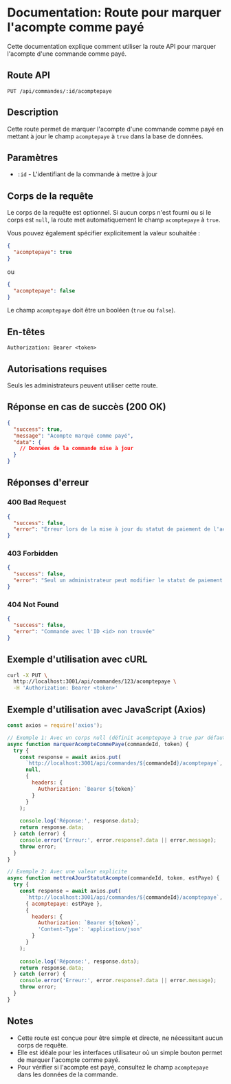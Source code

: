 # Documentation: Route pour marquer l'acompte comme payé

Cette documentation explique comment utiliser la route API pour marquer l'acompte d'une commande comme payé.

## Route API

```
PUT /api/commandes/:id/acomptepaye
```

## Description

Cette route permet de marquer l'acompte d'une commande comme payé en mettant à jour le champ `acomptepaye` à `true` dans la base de données.

## Paramètres

- `:id` - L'identifiant de la commande à mettre à jour

## Corps de la requête

Le corps de la requête est optionnel. Si aucun corps n'est fourni ou si le corps est `null`, la route met automatiquement le champ `acomptepaye` à `true`.

Vous pouvez également spécifier explicitement la valeur souhaitée :

```json
{
  "acomptepaye": true
}
```

ou

```json
{
  "acomptepaye": false
}
```

Le champ `acomptepaye` doit être un booléen (`true` ou `false`).

## En-têtes

```
Authorization: Bearer <token>
```

## Autorisations requises

Seuls les administrateurs peuvent utiliser cette route.

## Réponse en cas de succès (200 OK)

```json
{
  "success": true,
  "message": "Acompte marqué comme payé",
  "data": {
    // Données de la commande mise à jour
  }
}
```

## Réponses d'erreur

### 400 Bad Request

```json
{
  "success": false,
  "error": "Erreur lors de la mise à jour du statut de paiement de l'acompte"
}
```

### 403 Forbidden

```json
{
  "success": false,
  "error": "Seul un administrateur peut modifier le statut de paiement de l'acompte"
}
```

### 404 Not Found

```json
{
  "success": false,
  "error": "Commande avec l'ID <id> non trouvée"
}
```

## Exemple d'utilisation avec cURL

```bash
curl -X PUT \
  http://localhost:3001/api/commandes/123/acomptepaye \
  -H 'Authorization: Bearer <token>'
```

## Exemple d'utilisation avec JavaScript (Axios)

```javascript
const axios = require('axios');

// Exemple 1: Avec un corps null (définit acomptepaye à true par défaut)
async function marquerAcompteCommePaye(commandeId, token) {
  try {
    const response = await axios.put(
      `http://localhost:3001/api/commandes/${commandeId}/acomptepaye`,
      null,
      {
        headers: {
          Authorization: `Bearer ${token}`
        }
      }
    );
    
    console.log('Réponse:', response.data);
    return response.data;
  } catch (error) {
    console.error('Erreur:', error.response?.data || error.message);
    throw error;
  }
}

// Exemple 2: Avec une valeur explicite
async function mettreAJourStatutAcompte(commandeId, token, estPaye) {
  try {
    const response = await axios.put(
      `http://localhost:3001/api/commandes/${commandeId}/acomptepaye`,
      { acomptepaye: estPaye },
      {
        headers: {
          Authorization: `Bearer ${token}`,
          'Content-Type': 'application/json'
        }
      }
    );
    
    console.log('Réponse:', response.data);
    return response.data;
  } catch (error) {
    console.error('Erreur:', error.response?.data || error.message);
    throw error;
  }
}
```

## Notes

- Cette route est conçue pour être simple et directe, ne nécessitant aucun corps de requête.
- Elle est idéale pour les interfaces utilisateur où un simple bouton permet de marquer l'acompte comme payé.
- Pour vérifier si l'acompte est payé, consultez le champ `acomptepaye` dans les données de la commande.